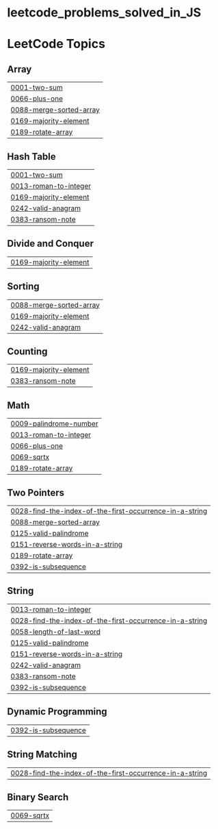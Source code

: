 # leetcode_problems_solved_in_JS
<!---LeetCode Topics Start-->
# LeetCode Topics
## Array
|  |
| ------- |
| [0001-two-sum](https://github.com/pierevans/leetcode_problems_solved_in_JS/tree/master/0001-two-sum) |
| [0066-plus-one](https://github.com/pierevans/leetcode_problems_solved_in_JS/tree/master/0066-plus-one) |
| [0088-merge-sorted-array](https://github.com/pierevans/leetcode_problems_solved_in_JS/tree/master/0088-merge-sorted-array) |
| [0169-majority-element](https://github.com/pierevans/leetcode_problems_solved_in_JS/tree/master/0169-majority-element) |
| [0189-rotate-array](https://github.com/pierevans/leetcode_problems_solved_in_JS/tree/master/0189-rotate-array) |
## Hash Table
|  |
| ------- |
| [0001-two-sum](https://github.com/pierevans/leetcode_problems_solved_in_JS/tree/master/0001-two-sum) |
| [0013-roman-to-integer](https://github.com/pierevans/leetcode_problems_solved_in_JS/tree/master/0013-roman-to-integer) |
| [0169-majority-element](https://github.com/pierevans/leetcode_problems_solved_in_JS/tree/master/0169-majority-element) |
| [0242-valid-anagram](https://github.com/pierevans/leetcode_problems_solved_in_JS/tree/master/0242-valid-anagram) |
| [0383-ransom-note](https://github.com/pierevans/leetcode_problems_solved_in_JS/tree/master/0383-ransom-note) |
## Divide and Conquer
|  |
| ------- |
| [0169-majority-element](https://github.com/pierevans/leetcode_problems_solved_in_JS/tree/master/0169-majority-element) |
## Sorting
|  |
| ------- |
| [0088-merge-sorted-array](https://github.com/pierevans/leetcode_problems_solved_in_JS/tree/master/0088-merge-sorted-array) |
| [0169-majority-element](https://github.com/pierevans/leetcode_problems_solved_in_JS/tree/master/0169-majority-element) |
| [0242-valid-anagram](https://github.com/pierevans/leetcode_problems_solved_in_JS/tree/master/0242-valid-anagram) |
## Counting
|  |
| ------- |
| [0169-majority-element](https://github.com/pierevans/leetcode_problems_solved_in_JS/tree/master/0169-majority-element) |
| [0383-ransom-note](https://github.com/pierevans/leetcode_problems_solved_in_JS/tree/master/0383-ransom-note) |
## Math
|  |
| ------- |
| [0009-palindrome-number](https://github.com/pierevans/leetcode_problems_solved_in_JS/tree/master/0009-palindrome-number) |
| [0013-roman-to-integer](https://github.com/pierevans/leetcode_problems_solved_in_JS/tree/master/0013-roman-to-integer) |
| [0066-plus-one](https://github.com/pierevans/leetcode_problems_solved_in_JS/tree/master/0066-plus-one) |
| [0069-sqrtx](https://github.com/pierevans/leetcode_problems_solved_in_JS/tree/master/0069-sqrtx) |
| [0189-rotate-array](https://github.com/pierevans/leetcode_problems_solved_in_JS/tree/master/0189-rotate-array) |
## Two Pointers
|  |
| ------- |
| [0028-find-the-index-of-the-first-occurrence-in-a-string](https://github.com/pierevans/leetcode_problems_solved_in_JS/tree/master/0028-find-the-index-of-the-first-occurrence-in-a-string) |
| [0088-merge-sorted-array](https://github.com/pierevans/leetcode_problems_solved_in_JS/tree/master/0088-merge-sorted-array) |
| [0125-valid-palindrome](https://github.com/pierevans/leetcode_problems_solved_in_JS/tree/master/0125-valid-palindrome) |
| [0151-reverse-words-in-a-string](https://github.com/pierevans/leetcode_problems_solved_in_JS/tree/master/0151-reverse-words-in-a-string) |
| [0189-rotate-array](https://github.com/pierevans/leetcode_problems_solved_in_JS/tree/master/0189-rotate-array) |
| [0392-is-subsequence](https://github.com/pierevans/leetcode_problems_solved_in_JS/tree/master/0392-is-subsequence) |
## String
|  |
| ------- |
| [0013-roman-to-integer](https://github.com/pierevans/leetcode_problems_solved_in_JS/tree/master/0013-roman-to-integer) |
| [0028-find-the-index-of-the-first-occurrence-in-a-string](https://github.com/pierevans/leetcode_problems_solved_in_JS/tree/master/0028-find-the-index-of-the-first-occurrence-in-a-string) |
| [0058-length-of-last-word](https://github.com/pierevans/leetcode_problems_solved_in_JS/tree/master/0058-length-of-last-word) |
| [0125-valid-palindrome](https://github.com/pierevans/leetcode_problems_solved_in_JS/tree/master/0125-valid-palindrome) |
| [0151-reverse-words-in-a-string](https://github.com/pierevans/leetcode_problems_solved_in_JS/tree/master/0151-reverse-words-in-a-string) |
| [0242-valid-anagram](https://github.com/pierevans/leetcode_problems_solved_in_JS/tree/master/0242-valid-anagram) |
| [0383-ransom-note](https://github.com/pierevans/leetcode_problems_solved_in_JS/tree/master/0383-ransom-note) |
| [0392-is-subsequence](https://github.com/pierevans/leetcode_problems_solved_in_JS/tree/master/0392-is-subsequence) |
## Dynamic Programming
|  |
| ------- |
| [0392-is-subsequence](https://github.com/pierevans/leetcode_problems_solved_in_JS/tree/master/0392-is-subsequence) |
## String Matching
|  |
| ------- |
| [0028-find-the-index-of-the-first-occurrence-in-a-string](https://github.com/pierevans/leetcode_problems_solved_in_JS/tree/master/0028-find-the-index-of-the-first-occurrence-in-a-string) |
## Binary Search
|  |
| ------- |
| [0069-sqrtx](https://github.com/pierevans/leetcode_problems_solved_in_JS/tree/master/0069-sqrtx) |
<!---LeetCode Topics End-->